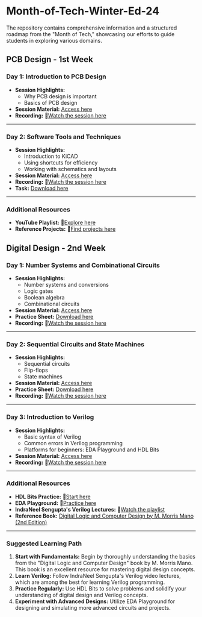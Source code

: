 # Month-of-Tech-Winter-Ed-24
The repository contains comprehensive information and a structured roadmap from the "Month of Tech," showcasing our efforts to guide students in exploring various domains.

## PCB Design - 1st Week

### Day 1: Introduction to PCB Design
- **Session Highlights:**
  - Why PCB design is important
  - Basics of PCB design
- **Session Material:** [Access here](https://github.com/sparkonics/Month-of-Tech-Winter-Ed-24/blob/fc51cde716b9c38ed801bc5c94871610c45b889c/%231%20PCB%20Desgin%20Week/PCB_Desgin_Session_1.pdf)
- **Recording:** 🔗[Watch the session here](https://cciitpatna.sharepoint.com/sites/Sparkonics-24/Shared%20Documents/General/Recordings/Session%20on%20PCB%20Designing-20241209_152010-Meeting%20Recording.mp4?web=1&referrer=Teams.TEAMS-ELECTRON&referrerScenario=MeetingChicletGetLink.view)

---

### Day 2: Software Tools and Techniques
- **Session Highlights:**
  - Introduction to KiCAD
  - Using shortcuts for efficiency
  - Working with schematics and layouts
- **Session Material:** [Access here](https://github.com/sparkonics/Month-of-Tech-Winter-Ed-24/blob/83dafab9634f349d7faec240b14ab0cb0a23287b/%231%20PCB%20Desgin%20Week/PCB_Desgin_Session_2.pdf)
- **Recording:** 🔗[Watch the session here](https://cciitpatna.sharepoint.com/sites/Sparkonics-24/Shared%20Documents/General/Recordings/Session%20on%20PCB%20Designing-20241209_152010-Meeting%20Recording.mp4?web=1&referrer=Teams.TEAMS-ELECTRON&referrerScenario=MeetingChicletGetLink.view)
- **Task:** [Download here](https://github.com/sparkonics/Month-of-Tech-Winter-Ed-24/blob/03981ab7512792a97596c5700504a35ad4999051/%231%20PCB%20Desgin%20Week/Task_1.pdf)

---

### Additional Resources
- **YouTube Playlist:** 🔗[Explore here](https://youtube.com/playlist?list=PLmzKTn3f9uzE_H06a-EHa8NRX29HCez9Z&si=DIah27OOOuC0VxI5)
- **Reference Projects:** 🔗[Find projects here](https://devbisme.github.io/RepoRecon/?topic=kicad&filter=&sort=pushed:desc)

## Digital Design - 2nd Week

### Day 1: Number Systems and Combinational Circuits
- **Session Highlights:**
  - Number systems and conversions
  - Logic gates
  - Boolean algebra
  - Combinational circuits
- **Session Material:** [Access here](https://github.com/sparkonics/Month-of-Tech-Winter-Ed-24/blob/f7bcd51cfc97de3371a0aad79ed8f3322ae9d08e/%232%20Digital%20Desgin%20Week/Digital_Desgin_Day_1.pdf)
- **Practice Sheet:** [Download here](https://github.com/sparkonics/Month-of-Tech-Winter-Ed-24/blob/f7bcd51cfc97de3371a0aad79ed8f3322ae9d08e/%232%20Digital%20Desgin%20Week/Digital_Desgin_Day_1.pdf)
- **Recording:** 🔗[Watch the session here](https://cciitpatna.sharepoint.com/sites/Sparkonics-24/Shared%20Documents/General/Recordings/Meeting%20in%20_General_-20241216_160728-Meeting%20Recording.mp4?web=1&referrer=Teams.TEAMS-ELECTRON&referrerScenario=MeetingChicletGetLink.view)

---

### Day 2: Sequential Circuits and State Machines
- **Session Highlights:**
  - Sequential circuits
  - Flip-flops
  - State machines
- **Session Material:** [Access here](https://github.com/sparkonics/Month-of-Tech-Winter-Ed-24/blob/f7bcd51cfc97de3371a0aad79ed8f3322ae9d08e/%232%20Digital%20Desgin%20Week/Digital_Desgin_Day_2.pdf)
- **Practice Sheet:** [Download here](https://github.com/sparkonics/Month-of-Tech-Winter-Ed-24/blob/f7bcd51cfc97de3371a0aad79ed8f3322ae9d08e/%232%20Digital%20Desgin%20Week/Practice_Sheet_Day_2.pdf)
- **Recording:** 🔗[Watch the session here](https://cciitpatna.sharepoint.com/sites/Sparkonics-24/Shared%20Documents/General/Recordings/General-20241217_150622-Meeting%20Recording.mp4?web=1&referrer=Teams.TEAMS-ELECTRON&referrerScenario=MeetingChicletGetLink.view)

---

### Day 3: Introduction to Verilog
- **Session Highlights:**
  - Basic syntax of Verilog
  - Common errors in Verilog programming
  - Platforms for beginners: EDA Playground and HDL Bits
- **Session Material:** [Access here](https://github.com/sparkonics/Month-of-Tech-Winter-Ed-24/blob/f7bcd51cfc97de3371a0aad79ed8f3322ae9d08e/%232%20Digital%20Desgin%20Week/VerilogIntro_Day_3.pdf)
- **Recording:** 🔗[Watch the session here](https://cciitpatna.sharepoint.com/sites/Sparkonics-24/Shared%20Documents/General/Recordings/Meeting%20in%20_General_-20241219_150411-Meeting%20Recording.mp4?web=1&referrer=Teams.TEAMS-ELECTRON&referrerScenario=MeetingChicletGetLink.view)

---

### Additional Resources
- **HDL Bits Practice:** 🔗[Start here](https://hdlbits.01xz.net/wiki/Problem_sets)
- **EDA Playground:** 🔗[Practice here](https://edaplayground.com/home)
- **IndraNeel Sengupta's Verilog Lectures:** 🔗[Watch the playlist](https://www.youtube.com/playlist?list=PLJ5C_6qdAvBELELTSPgzYkQg3HgclQh-5)
- **Reference Book:** [Digital Logic and Computer Design by M. Morris Mano (2nd Edition)](https://github.com/sparkonics/Month-of-Tech-Winter-Ed-24/blob/f7bcd51cfc97de3371a0aad79ed8f3322ae9d08e/%232%20Digital%20Desgin%20Week/Digital%20Logic%20And%20Computer%20Design%20By%20M.%20Morris%20Mano%20(2nd%20Edition).pdf)

---

### Suggested Learning Path
1. **Start with Fundamentals:** Begin by thoroughly understanding the basics from the "Digital Logic and Computer Design" book by M. Morris Mano. This book is an excellent resource for mastering digital design concepts.
2. **Learn Verilog:** Follow IndraNeel Sengupta's Verilog video lectures, which are among the best for learning Verilog programming.
3. **Practice Regularly:** Use HDL Bits to solve problems and solidify your understanding of digital design and Verilog concepts.
4. **Experiment with Advanced Designs:** Utilize EDA Playground for designing and simulating more advanced circuits and projects.



